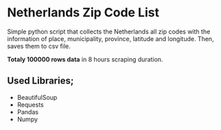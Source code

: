 # Netherlands Zip Code List
Simple python script that collects the Netherlands all zip codes with the information of place, municipality, province, latitude and longitude. Then, saves them to csv file.

__Totaly 100000 rows data__ in 8 hours scraping duration. 

## Used Libraries;
- BeautifulSoup
- Requests
- Pandas
- Numpy
